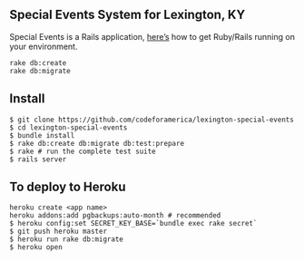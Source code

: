 ## Special Events System for Lexington, KY
Special Events is a Rails application,
[here’s](https://github.com/codeforamerica/howto/blob/master/Rails.md)
how to get Ruby/Rails running on your environment.

```
rake db:create
rake db:migrate
```

## Install

```console
$ git clone https://github.com/codeforamerica/lexington-special-events
$ cd lexington-special-events
$ bundle install
$ rake db:create db:migrate db:test:prepare
$ rake # run the complete test suite
$ rails server
```

## To deploy to Heroku
```
heroku create <app name>
heroku addons:add pgbackups:auto-month # recommended
$ heroku config:set SECRET_KEY_BASE=`bundle exec rake secret`
$ git push heroku master
$ heroku run rake db:migrate
$ heroku open
```
